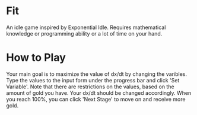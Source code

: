 # Fit
An idle game inspired by Exponential Idle.
Requires mathematical knowledge or programming ability or a lot of time on your hand.
# How to Play
Your main goal is to maximize the value of dx/dt by changing the varibles.
Type the values to the input form under the progress bar and click 'Set Variable'.
Note that there are restrictions on the values, based on the amount of gold you have.
Your dx/dt should be changed accordingly.
When you reach 100%, you can click 'Next Stage' to move on and receive more gold.